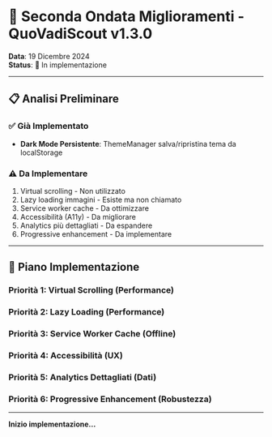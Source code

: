 # 🚀 Seconda Ondata Miglioramenti - QuoVadiScout v1.3.0

**Data**: 19 Dicembre 2024  
**Status**: 🔄 In implementazione

---

## 📋 Analisi Preliminare

### ✅ Già Implementato
- **Dark Mode Persistente**: ThemeManager salva/ripristina tema da localStorage

### ⚠️ Da Implementare
1. Virtual scrolling - Non utilizzato
2. Lazy loading immagini - Esiste ma non chiamato
3. Service worker cache - Da ottimizzare
4. Accessibilità (A11y) - Da migliorare
5. Analytics più dettagliati - Da espandere
6. Progressive enhancement - Da implementare

---

## 🎯 Piano Implementazione

### Priorità 1: Virtual Scrolling (Performance)
### Priorità 2: Lazy Loading (Performance)
### Priorità 3: Service Worker Cache (Offline)
### Priorità 4: Accessibilità (UX)
### Priorità 5: Analytics Dettagliati (Dati)
### Priorità 6: Progressive Enhancement (Robustezza)

---

**Inizio implementazione...**

